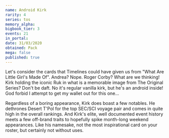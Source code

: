```yaml
---
name: Android Kirk
rarity: 4
series: tos
memory_alpha:
bigbook_tier: 3
events: 21
in_portal:
date: 31/03/2020
obtained: Pack
mega: false
published: true
---
```


Let's consider the cards that Timelines could have given us from "What Are Little Girl's Made Of". Andrea? Nope. Roger Corby? What are we thinking! Kirk holding the iconic Ruk in what is a memorable image from The Original Series? Don't be daft. No it's regular vanilla kirk, but he's an android inside! God forbid I attempt to get my wallet out for this one...

Regardless of a boring appearance, Kirk does boast a few notables. He dethrones Desert T'Pol for the top SEC/SCI voyage pair and comes in quite high in the overall rankings. And Kirk's elite, well documented event history meets a few off-brand traits to hopefully spike month-long weekend appearances. Like his namesake, not the most inspirational card on your roster, but certainly not without uses.
